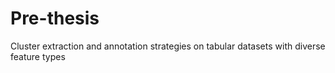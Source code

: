 # Pre-thesis
Cluster extraction and annotation strategies on tabular datasets with diverse feature types
